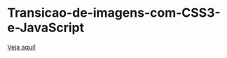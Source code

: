 # Transicao-de-imagens-com-CSS3-e-JavaScript

<a href="https://condescending-blackwell-596aca.netlify.app/">Veja aqui!</a>
